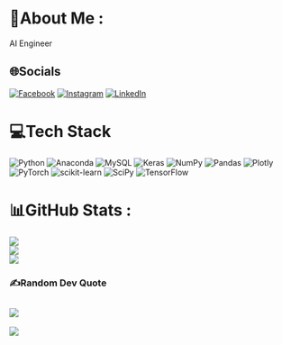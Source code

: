 # 💫About Me :
AI Engineer

## 🌐Socials
[![Facebook](https://img.shields.io/badge/Facebook-%231877F2.svg?logo=Facebook&logoColor=white)](https://facebook.com/minhtien.2405) [![Instagram](https://img.shields.io/badge/Instagram-%23E4405F.svg?logo=Instagram&logoColor=white)](https://instagram.com/tienpm225) [![LinkedIn](https://img.shields.io/badge/LinkedIn-%230077B5.svg?logo=linkedin&logoColor=white)](https://linkedin.com/in/minhtien.2405) 

# 💻Tech Stack
![Python](https://img.shields.io/badge/python-3670A0?style=for-the-badge&logo=python&logoColor=ffdd54) ![Anaconda](https://img.shields.io/badge/Anaconda-%2344A833.svg?style=for-the-badge&logo=anaconda&logoColor=white) ![MySQL](https://img.shields.io/badge/mysql-%2300f.svg?style=for-the-badge&logo=mysql&logoColor=white) ![Keras](https://img.shields.io/badge/Keras-%23D00000.svg?style=for-the-badge&logo=Keras&logoColor=white) ![NumPy](https://img.shields.io/badge/numpy-%23013243.svg?style=for-the-badge&logo=numpy&logoColor=white) ![Pandas](https://img.shields.io/badge/pandas-%23150458.svg?style=for-the-badge&logo=pandas&logoColor=white) ![Plotly](https://img.shields.io/badge/Plotly-%233F4F75.svg?style=for-the-badge&logo=plotly&logoColor=white) ![PyTorch](https://img.shields.io/badge/PyTorch-%23EE4C2C.svg?style=for-the-badge&logo=PyTorch&logoColor=white) ![scikit-learn](https://img.shields.io/badge/scikit--learn-%23F7931E.svg?style=for-the-badge&logo=scikit-learn&logoColor=white) ![SciPy](https://img.shields.io/badge/SciPy-%230C55A5.svg?style=for-the-badge&logo=scipy&logoColor=%white) ![TensorFlow](https://img.shields.io/badge/TensorFlow-%23FF6F00.svg?style=for-the-badge&logo=TensorFlow&logoColor=white)
# 📊GitHub Stats :
![](https://github-readme-stats.vercel.app/api?username=minhtien2405&theme=radical&hide_border=false&include_all_commits=false&count_private=false)<br/>
![](https://github-readme-streak-stats.herokuapp.com/?user=minhtien2405&theme=radical&hide_border=false)<br/>
![](https://github-readme-stats.vercel.app/api/top-langs/?username=minhtien2405&theme=radical&hide_border=false&include_all_commits=false&count_private=false&layout=compact)

### ✍️Random Dev Quote
![](https://quotes-github-readme.vercel.app/api?type=horizontal&theme=dark)
---
[![](https://visitcount.itsvg.in/api?id=minhtien2405&icon=0&color=0)](https://visitcount.itsvg.in)

  <!-- Proudly created with GPRM ( https://gprm.itsvg.in ) -->
  
